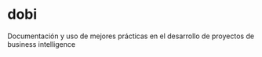 # dobi
Documentación y uso de mejores prácticas en el desarrollo de proyectos de business intelligence
